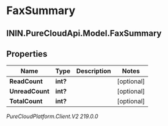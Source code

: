 # FaxSummary

## ININ.PureCloudApi.Model.FaxSummary

## Properties

|Name | Type | Description | Notes|
|------------ | ------------- | ------------- | -------------|
| **ReadCount** | **int?** |  | [optional] |
| **UnreadCount** | **int?** |  | [optional] |
| **TotalCount** | **int?** |  | [optional] |



_PureCloudPlatform.Client.V2 219.0.0_
